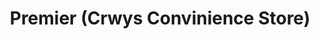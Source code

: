 ---
title: "Premier (Crwys Convinience Store)"
url: /cardiff/premier-crwys-convinience-store/
shop: convenience
---